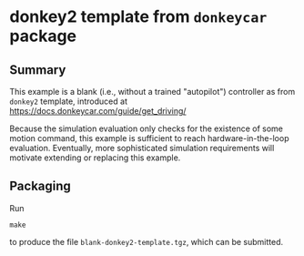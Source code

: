 # donkey2 template from `donkeycar` package

## Summary

This example is a blank (i.e., without a trained "autopilot") controller as from
`donkey2` template, introduced at https://docs.donkeycar.com/guide/get_driving/

Because the simulation evaluation only checks for the existence of some motion
command, this example is sufficient to reach hardware-in-the-loop evaluation.
Eventually, more sophisticated simulation requirements will motivate extending
or replacing this example.


## Packaging

Run

    make

to produce the file `blank-donkey2-template.tgz`, which can be submitted.
